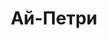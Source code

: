 --- 
title: "Ай-Петри" 
 
town: "Бахчисарай" 
tel: ["+38(06554) 5-29-70, +38 050-575-33-11, +38 097-663-09-53, +380-50-181-19-19"] 
address: "Россия, АР Крым, г. Бахчисарай, ул. Македонского,11" 
mail: "aj-petri@mail.ru" 
--- 